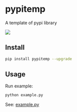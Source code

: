 # pypitemp
A template of pypi library

![](https://img.shields.io/pypi/v/pypitemp?label=wikixml&color=blue&cacheSeconds=60)

## Install

```sh
pip install pypitemp --upgrade
```

## Usage

Run example:

```sh
python example.py
```

See: [example.py](https://github.com/Hansimov/pypitemp/blob/main/example.py)

```python
```
